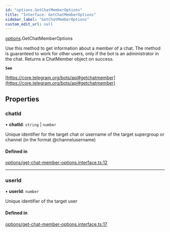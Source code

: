 ```yaml
---
id: "options.GetChatMemberOptions"
title: "Interface: GetChatMemberOptions"
sidebar_label: "GetChatMemberOptions"
custom_edit_url: null
---
```


[options](../modules/options.md).GetChatMemberOptions

Use this method to get information about a member of a chat. The method is
guaranteed to work for other users, only if the bot is an administrator in the
chat. Returns a ChatMember object on success.

**`See`**

[https://core.telegram.org/bots/api#getchatmember](https://core.telegram.org/bots/api#getchatmember)

## Properties

### chatId

• **chatId**: `string` \| `number`

Unique identifier for the target chat or username of the target supergroup or
channel (in the format @channelusername)

#### Defined in

[options/get-chat-member-options.interface.ts:12](https://github.com/DeityLamb/telegramjs/blob/32b4cca/packages/common/lib/interfaces/options/get-chat-member-options.interface.ts#L12)

___

### userId

• **userId**: `number`

Unique identifier of the target user

#### Defined in

[options/get-chat-member-options.interface.ts:17](https://github.com/DeityLamb/telegramjs/blob/32b4cca/packages/common/lib/interfaces/options/get-chat-member-options.interface.ts#L17)
